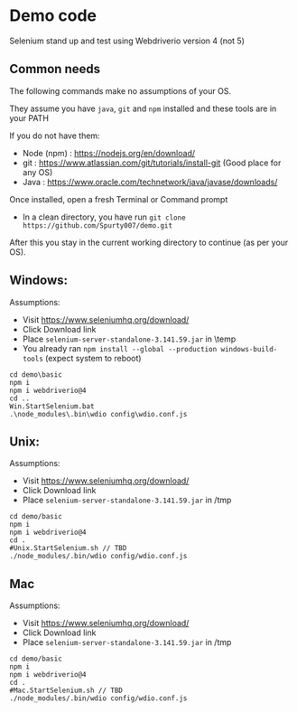 # Demo code 
Selenium stand up and test using Webdriverio version 4 (not 5)

## Common needs
The following commands make no assumptions of your OS. 

They assume you have `java`, `git` and `npm` installed and these tools are in your PATH

If you do not have them:
   * Node (npm) : https://nodejs.org/en/download/
   * git : https://www.atlassian.com/git/tutorials/install-git (Good place for any OS) 
   * Java : https://www.oracle.com/technetwork/java/javase/downloads/
   
Once installed, open a fresh Terminal or Command prompt
   
   * In a clean directory, you have run `git clone https://github.com/Spurty007/demo.git`

After this you stay in the current working directory to continue (as per your OS).

## Windows:

Assumptions: 
   * Visit https://www.seleniumhq.org/download/ 
   * Click Download link
   * Place `selenium-server-standalone-3.141.59.jar` in \temp
   * You already ran `npm install --global --production windows-build-tools` (expect system to reboot)

```
cd demo\basic
npm i
npm i webdriverio@4
cd ..
Win.StartSelenium.bat
.\node_modules\.bin\wdio config\wdio.conf.js

```

## Unix:

Assumptions: 
   * Visit https://www.seleniumhq.org/download/ 
   * Click Download link
   * Place `selenium-server-standalone-3.141.59.jar` in /tmp

```
cd demo/basic
npm i
npm i webdriverio@4
cd .
#Unix.StartSelenium.sh // TBD
./node_modules/.bin/wdio config/wdio.conf.js
```

## Mac

Assumptions: 
   * Visit https://www.seleniumhq.org/download/ 
   * Click Download link
   * Place `selenium-server-standalone-3.141.59.jar` in /tmp

```
cd demo/basic
npm i
npm i webdriverio@4
cd .
#Mac.StartSelenium.sh // TBD
./node_modules/.bin/wdio config/wdio.conf.js
```


